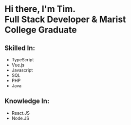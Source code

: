 <h1>Hi there, I'm Tim.<br />Full Stack Developer & Marist College Graduate</h1>

## Skilled In:
- TypeScript
- Vue.js
- Javascript
- SQL
- PHP
- Java

## Knowledge In:
- React.JS
- Node.JS

